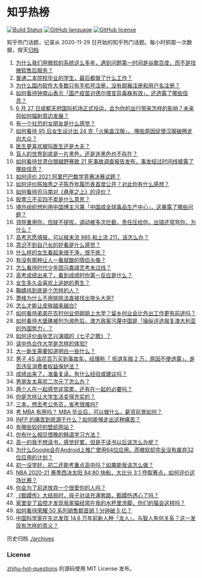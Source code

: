 # 知乎热榜
[![Build Status](https://github.com/ToWeLong/zhihu-hot-questions/workflows/CI/badge.svg)](https://github.com/ToWeLong/zhihu-hot-questions/actions)
[![GitHub language](https://img.shields.io/badge/language-golang-orange.svg)](https://golang.org/)
[![GitHub license](https://img.shields.io/github/license/ToWeLong/zhihu-hot-questions)](https://github.com/ToWeLong/zhihu-hot-questions/blob/main/LICENSE)

知乎热门话题，记录从 2020-11-29 日开始的知乎热门话题。每小时抓取一次数据，按天[归档](./archives)

<!-- BEGIN -->

1. [为什么我们用微软的系统这么多年，遇到问题第一时间是谷歌百度，而不是找微软售后服务？](https://www.zhihu.com/question/463391853)
1. [普通二本院校毕业的学生，最后都做了什么工作？](https://www.zhihu.com/question/267563742)
1. [为什么国内软件大多数只有手机号注册，没有邮箱注册和用户名注册？](https://www.zhihu.com/question/331360215)
1. [如何看待钟南山表示「国产疫苗对德尔塔变异毒株有效」，还透露了哪些信息？](https://www.zhihu.com/question/467727614)
1. [6 月 27 日成都天府国际机场正式投运，会为你的出行带来怎样的影响？未来将如何辐射周边发展？](https://www.zhihu.com/question/467116966)
1. [有一个社恐的女朋友是什么感觉？](https://www.zhihu.com/question/323962570)
1. [如何看待 95 后女生设计出 24 克「火柴盒汉服」， 哪些原因促使汉服破圈走向大众？](https://www.zhihu.com/question/467576874)
1. [医生更喜欢被叫医生还是大夫？](https://www.zhihu.com/question/392695588)
1. [盲人的世界到底是一片黑色，还是连黑色也不存在？](https://www.zhihu.com/question/48476818)
1. [如何看待甘肃白银越野赛致 21 死事故调查报告发布，事发经过时间线披露了哪些信息？](https://www.zhihu.com/question/467819232)
1. [如何评价 2021 阿里巴巴数学竞赛决赛试题？](https://www.zhihu.com/question/467903915)
1. [如何评价陈独秀之子陈乔年履历表首度公开？对此你有什么感想？](https://www.zhihu.com/question/464933522)
1. [如何看待司马南对《悬崖之上》的评价？](https://www.zhihu.com/question/462226337)
1. [股票三不买四不卖是什么意思？](https://www.zhihu.com/question/453247969)
1. [境外组织想利用中国博主污蔑「中国成全球毒品生产中心」，这暴露了哪些问题？](https://www.zhihu.com/question/467242610)
1. [领导重用你，但就不提拔，调动被多次拦截，责任压给你，出错还常骂你，为什么？](https://www.zhihu.com/question/371428511)
1. [高考志愿填报，可以报末流 985 和上流 211，该怎么办？](https://www.zhihu.com/question/466861114)
1. [意识不到自己长的好看是什么感觉？](https://www.zhihu.com/question/461571422)
1. [什么样的女生看起来很干净，很干练？](https://www.zhihu.com/question/23796174)
1. [有没有那种让人一看就酸的情侣头像？](https://www.zhihu.com/question/432753689)
1. [怎么看待时代少年团马嘉祺艺考未过线？](https://www.zhihu.com/question/467985728)
1. [高考成绩出来了，看到成绩时你第一反应是什么？](https://www.zhihu.com/question/282112238)
1. [女生多久会喜欢上追她的男生？](https://www.zhihu.com/question/318419047)
1. [鞠婧祎到底是个怎样的人？](https://www.zhihu.com/question/451531217)
1. [萧峰为什么不用排除法直接找出带头大哥?](https://www.zhihu.com/question/465793725)
1. [怎么才能让皮肤越来越白?](https://www.zhihu.com/question/458127901)
1. [如何看待弟弟在农村创业供姐姐上大学？留乡创业会比外出工作更有前途吗？](https://www.zhihu.com/question/467948955)
1. [如何看待大堡礁被列为濒危后，澳方政客污蔑中国是「操纵评选报复澳大利亚的外国势力」？](https://www.zhihu.com/question/466643968)
1. [如何评价由张艺兴演唱的《七子之歌》？](https://www.zhihu.com/question/468080201)
1. [读中外合作大学是怎样的体验?](https://www.zhihu.com/question/370794883)
1. [大一新生需要知道明白一些什么？](https://www.zhihu.com/question/464836526)
1. [男子 4S 店花百万买到事故车，经理称「 拒退车赔 2 万，原因不便透露」，是否违反消费者权益保护法？](https://www.zhihu.com/question/467888396)
1. [成绩出来了，准备复读，有什么经验或建议吗？](https://www.zhihu.com/question/466920064)
1. [男朋友太喜欢二次元了怎么办？](https://www.zhihu.com/question/402086093)
1. [两个人在一起感觉非常累，还有在一起的必要吗？](https://www.zhihu.com/question/462421326)
1. [你是怎样让大学生活变得充实的？](https://www.zhihu.com/question/458754159)
1. [三本，想去考公务员，省考很难吗?](https://www.zhihu.com/question/332487091)
1. [考 MBA 有用吗？ MBA 毕业后，可以做什么，薪资前景如何？](https://www.zhihu.com/question/424963203)
1. [INFP 的痛苦到底源于什么？如何能够走出这种痛苦？](https://www.zhihu.com/question/464694241)
1. [有哪些较好的壁纸网站？](https://www.zhihu.com/question/32762402)
1. [你有什么相见恨晚的韩语学习方法？](https://www.zhihu.com/question/32217419)
1. [高一的我不想读书，感觉好累，但是不读书以后该怎么办呢？](https://www.zhihu.com/question/462952243)
1. [为什么Google会在Android上推广使用64位应用，而微软却完全没有废弃32位应用的计划？](https://www.zhihu.com/question/461368950)
1. [初一没学好，初二还能考重点高中吗？如果能我该怎么做？](https://www.zhihu.com/question/461543465)
1. [NBA 2020-21 赛季西决太阳 84:80 快船，大比分 3:1 夺取赛点，如何评价这场比赛？](https://www.zhihu.com/question/468067856)
1. [你会为了前途放弃一个很爱你的人吗？](https://www.zhihu.com/question/465840049)
1. [《甄嬛传》大结局时，母子对话充满套路，甄嬛伤透心了吗？](https://www.zhihu.com/question/404317643)
1. [家里安了监控才发现我家猫经常在我的水杯里洗脚，你们的猫会这样吗？](https://www.zhihu.com/question/459983017)
1. [如何看待荣耀 50 系列销售额首销 1 分钟破 5 亿？](https://www.zhihu.com/question/467418330)
1. [中国科学家在东北发现 14.6 万年前新人种「龙人」，与智人有何关系？这一发现有怎样的意义？](https://www.zhihu.com/question/467654212)

<!-- END -->

历史归档 [./archives](./archives)


### License
[zhihu-hot-questions](https://github.com/towelong/zhihu-hot-questions) 的源码使用 MIT License 发布。